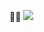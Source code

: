 🐱‍💻
[![](https://visitcount.itsvg.in/api?id=Zanned-amir&icon=5&color=11)](https://visitcount.itsvg.in)

<!-- Proudly created with GPRM ( https://gprm.itsvg.in ) i -->
